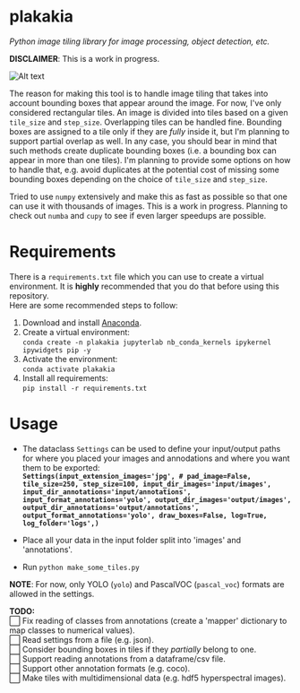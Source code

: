 # plakakia
*Python image tiling library for image processing, object detection, etc.*

**DISCLAIMER**: This is a work in progress.  
  
![Alt text](logo/logo.png?raw=true "This is a \"plakaki\", meaning tile in Greek.")  

The reason for making this tool is to handle image tiling that takes into account bounding boxes that appear around the image. For now, I've only considered rectangular tiles. An image is divided into tiles based on a given `tile_size` and `step_size`. Overlapping tiles can be handled fine. Bounding boxes are assigned to a tile only if they are *fully* inside it, but I'm planning to support partial overlap as well. In any case, you should bear in mind that such methods create duplicate bounding boxes (i.e. a bounding box can appear in more than one tiles). I'm planning to provide some options on how to handle that, e.g. avoid duplicates at the potential cost of missing some bounding boxes depending on the choice of `tile_size` and `step_size`.  
  
Tried to use `numpy` extensively and make this as fast as possible so that one can use it with thousands of images. This is a work in progress. Planning to check out `numba` and `cupy` to see if even larger speedups are possible.

# Requirements
There is a `requirements.txt` file which you can use to create a virtual environment. It is **highly** recommended that you do that before using this repository.  
Here are some recommended steps to follow:  
 1. Download and install [Anaconda](https://www.anaconda.com/). 
 2. Create a virtual environment:  
 `conda create -n plakakia jupyterlab nb_conda_kernels ipykernel ipywidgets pip -y`  
 3. Activate the environment:  
 `conda activate plakakia`
 4. Install all requirements:  
 `pip install -r requirements.txt`

# Usage

 - The dataclass `Settings` can be used to define your input/output paths for where you placed your images and annodations and where you want them to be exported:  
    **`Settings(input_extension_images='jpg',
        # pad_image=False,
        tile_size=250,
        step_size=100,
        input_dir_images='input/images',
        input_dir_annotations='input/annotations',
        input_format_annotations='yolo',
        output_dir_images='output/images',
        output_dir_annotations='output/annotations',
        output_format_annotations='yolo',
        draw_boxes=False,
        log=True,
        log_folder='logs',)`**

 - Place all your data in the input folder split into 'images' and 'annotations'.
 - Run `python make_some_tiles.py`

 **NOTE**: For now, only YOLO (`yolo`) and PascalVOC (`pascal_voc`) formats are allowed in the settings. 
  
**TODO:**  
 ⬜️ Fix reading of classes from annotations (create a 'mapper' dictionary to map classes to numerical values).  
 ⬜️ Read settings from a file (e.g. json).  
 ⬜️ Consider bounding boxes in tiles if they *partially* belong to one.  
 ⬜️ Support reading annotations from a dataframe/csv file.  
 ⬜️ Support other annotation formats (e.g. coco).  
 ⬜️ Make tiles with multidimensional data (e.g. hdf5 hyperspectral images).  

